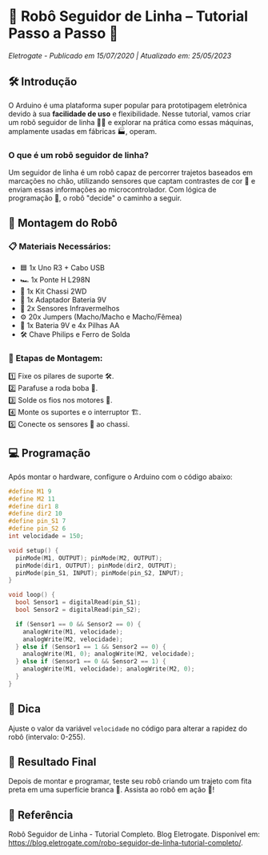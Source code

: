 # 🤖 **Robô Seguidor de Linha – Tutorial Passo a Passo** 🚗  
_Eletrogate - Publicado em 15/07/2020 | Atualizado em: 25/05/2023_  


## 🛠️ **Introdução**  

O Arduino é uma plataforma super popular para prototipagem eletrônica devido à sua **facilidade de uso** e flexibilidade. Nesse tutorial, vamos criar um robô seguidor de linha 🚶‍♂️ e explorar na prática como essas máquinas, amplamente usadas em fábricas 🏭, operam.

### O que é um robô seguidor de linha?  
Um seguidor de linha é um robô capaz de percorrer trajetos baseados em marcações no chão, utilizando sensores que captam contrastes de cor 🎨 e enviam essas informações ao microcontrolador. Com lógica de programação 🔧, o robô "decide" o caminho a seguir.


## 🧩 **Montagem do Robô**  

### 📋 **Materiais Necessários:**  
- 🟦 1x Uno R3 + Cabo USB  
- 🏎️ 1x Ponte H L298N  
- 🚗 1x Kit Chassi 2WD  
- 🔋 1x Adaptador Bateria 9V  
- 👀 2x Sensores Infravermelhos  
- ⚙️ 20x Jumpers (Macho/Macho e Macho/Fêmea)  
- 🔌 1x Bateria 9V e 4x Pilhas AA  
- 🛠️ Chave Philips e Ferro de Solda  

### 🔧 **Etapas de Montagem:**  
1️⃣ Fixe os pilares de suporte 🛠️.  
2️⃣ Parafuse a roda boba 🔩.  
3️⃣ Solde os fios nos motores 🔗.  
4️⃣ Monte os suportes e o interruptor 🏗️.  
5️⃣ Conecte os sensores 📡 ao chassi.  


## 💻 **Programação**  

Após montar o hardware, configure o Arduino com o código abaixo:  

```cpp
#define M1 9  
#define M2 11  
#define dir1 8  
#define dir2 10  
#define pin_S1 7  
#define pin_S2 6  
int velocidade = 150;  

void setup() {  
  pinMode(M1, OUTPUT); pinMode(M2, OUTPUT);  
  pinMode(dir1, OUTPUT); pinMode(dir2, OUTPUT);  
  pinMode(pin_S1, INPUT); pinMode(pin_S2, INPUT);  
}  

void loop() {  
  bool Sensor1 = digitalRead(pin_S1);  
  bool Sensor2 = digitalRead(pin_S2);  

  if (Sensor1 == 0 && Sensor2 == 0) {  
    analogWrite(M1, velocidade);  
    analogWrite(M2, velocidade);  
  } else if (Sensor1 == 1 && Sensor2 == 0) {  
    analogWrite(M1, 0); analogWrite(M2, velocidade);  
  } else if (Sensor1 == 0 && Sensor2 == 1) {  
    analogWrite(M1, velocidade); analogWrite(M2, 0);  
  }  
}

```

## 📝 **Dica**  
Ajuste o valor da variável `velocidade` no código para alterar a rapidez do robô (intervalo: 0-255).  


## 🎉 **Resultado Final**  
Depois de montar e programar, teste seu robô criando um trajeto com fita preta em uma superfície branca 🏁. Assista ao robô em ação 🚀!    


## 📎 **Referência** 
Robô Seguidor de Linha - Tutorial Completo. Blog Eletrogate. Disponível em: <https://blog.eletrogate.com/robo-seguidor-de-linha-tutorial-completo/>.
